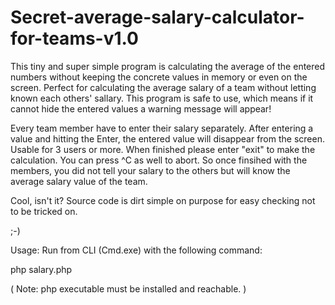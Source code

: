 # Secret-average-salary-calculator-for-teams-v1.0

This tiny and super simple program is calculating the average of the entered numbers without keeping the concrete values in memory or even on the screen. Perfect for calculating the average salary of a team without letting known each others' sallary. This program is safe to use, which means if it cannot hide the entered values a warning message will appear!

Every team member have to enter their salary separately. After entering a value and hitting the Enter, the entered value will disappear from the screen. Usable for 3 users or more. When finished please enter "exit" to make the calculation. You can press ^C as well to abort.
So once finsihed with the members, you did not tell your salary to the others but will know the average salary value of the team.

Cool, isn't it?
Source code is dirt simple on purpose for easy checking not to be tricked on.

;-)

Usage:
 Run from CLI (Cmd.exe) with the following command:
 
 php salary.php
 
( Note: php executable must be installed and reachable. )
 
 
